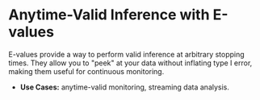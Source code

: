 # Anytime-Valid Inference with E-values

E-values provide a way to perform valid inference at arbitrary stopping times. They allow you to "peek" at your data without inflating type I error, making them useful for continuous monitoring.

* **Use Cases:** anytime-valid monitoring, streaming data analysis.
